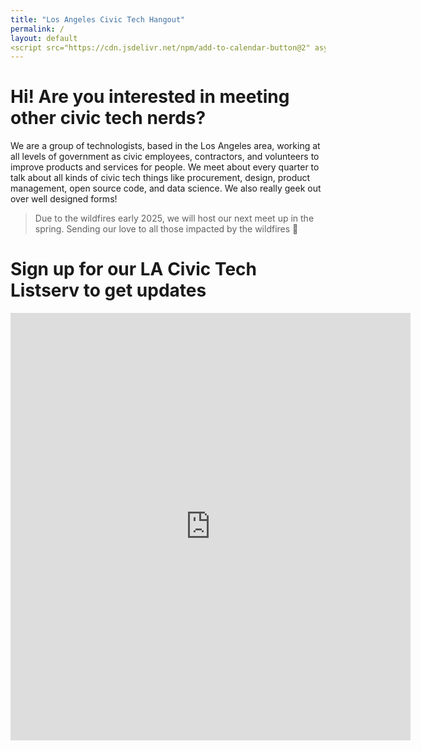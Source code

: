 ```yaml
---
title: "Los Angeles Civic Tech Hangout"
permalink: /
layout: default
<script src="https://cdn.jsdelivr.net/npm/add-to-calendar-button@2" async defer></script>
---
```


# Hi! Are you interested in meeting other civic tech nerds?

We are a group of technologists, based in the Los Angeles area, working at all levels of government as civic employees, contractors, and volunteers to improve products and services for people. We meet about every quarter to talk about all kinds of civic tech things like procurement, design, product management, open source code, and data science. We also really geek out over well designed forms! 

> Due to the wildfires early 2025, we will host our next meet up in the spring. Sending our love to all those impacted by the wildfires :blue_heart:

<add-to-calendar-button
  name="LA Civic Tech Hang"
  description="A nice description does not hurt"
  startDate="2025-05-03"
  endDate="2025-05-03"
  startTime="12:00"
  endTime="15:00"
  location="Jackson Market"
  options="['Apple','Google','iCal','Microsoft365','Outlook.com','Yahoo']"
  timeZone="America/Los_Angeles"
  trigger="click"
  inline
  listStyle="modal"
  iCalFileName="Reminder-Event"
/>

# Sign up for our LA Civic Tech Listserv to get updates

<iframe src="https://docs.google.com/forms/d/e/1FAIpQLSfO1nXyQ4aHt4MMRpTTHI2bfv2KifDTFNzfYEz7_-FAC_wUhg/viewform?embedded=true" width="640" height="684" frameborder="0" marginheight="0" marginwidth="0">Loading…</iframe>



